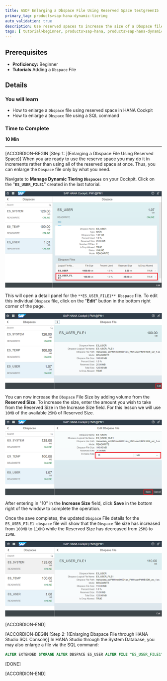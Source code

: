 ```yaml
---
title: ASDF Enlarging a Dbspace File Using Reserved Space testgreen15
primary_tag: products>sap-hana-dynamic-tiering
auto_validation: true
description: Use reserved spaces to increase the size of a Dbspace file
tags: [ tutorial>beginner, products>sap-hana, products>sap-hana-dynamic-tiering, products>sap-hana-studio, topic>big-data, topic>sql ]
---
```


## Prerequisites
 - **Proficiency:** Beginner
 - **Tutorials** Adding a `Dbspace` File

## Details
### You will learn
  - How to enlarge a `Dbspace` file using reserved space in HANA Cockpit
  - How to enlarge a `Dbspace` file using a SQL command

### Time to Complete
 **10 Min**

 ---
[ACCORDION-BEGIN [Step 1: ](Enlarging a Dbspace File Using Reserved Space)]
When you are ready to use the reserve space you may do it in increments rather than using all of the reserved space at once. Thus, you can enlarge the `Dbspace` file only by what you need.

Navigate to **Manage Dynamic Tiering `Dbspaces`** on your Cockpit. Click on the "**`ES_USER_FILE1`**" created in the last tutorial.

![View ES_USER_FILE1](view_es_file.png)

This will open a detail panel for the `**ES_USER_FILE1** Dbspace` file. To edit this individual `Dbspace` file, click on the "**Edit**" button in the bottom right corner of the page.

![Edit ES_USER_FILE1](edit_es_file.png)

You can now increase the `Dbspace` File Size by adding volume from the **Reserved Size**. To increase the size, enter the amount you wish to take from the Reserved Size in the Increase Size field. For this lesson we will use `10MB` of the available `25MB` of Reserved Size.

![Increase Size](increase-size.png)

After entering in "10" in the **Increase Size** field, click **Save** in the bottom right of the window to complete the operation.

Once the save completes, the updated `Dbspace` File details for the `ES_USER_FILE1 dbspace` file will show that the `Dbspace` file size has increased from `100MB` to `110MB` while the Reserved Size has decreased from `25MB` to `15MB`.

![New Size](new_db_size.png)


[ACCORDION-END]

[ACCORDION-BEGIN [Step 2: ](Enlarging Dbspace File through HANA Studio SQL Console)]
In HANA Studio through the System Database, you may also enlarge a file via the SQL command:

```sql
ALTER EXTENDED STORAGE ALTER DBSPACE ES_USER ALTER FILE "ES_USER_FILE1" ADD 10 MB;
```

[DONE]

[ACCORDION-END]

